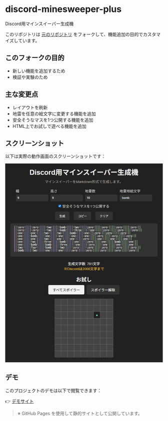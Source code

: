 # discord-minesweeper-plus
Discord用マインスイーパー生成機

このリポジトリは [元のリポジトリ](https://github.com/Ibemu/discord-minesweeper) をフォークして、機能追加の目的でカスタマイズしています。

## このフォークの目的

- 新しい機能を追加するため
- 検証や実験のため

## 主な変更点

- レイアウトを刷新
- 地雷を任意の絵文字に変更する機能を追加
- 安全そうなマスを1つ公開する機能を追加
- HTML上でお試しで遊べる機能を追加

## スクリーンショット

以下は実際の動作画面のスクリーンショットです：

![デモのスクリーンショット](demo.png)

## デモ

このプロジェクトのデモは以下で閲覧できます：

👉 [デモサイト](https://brkonic.github.io/discord-minesweeper-plus/)

> ※ GitHub Pages を使用して静的サイトとして公開しています。
